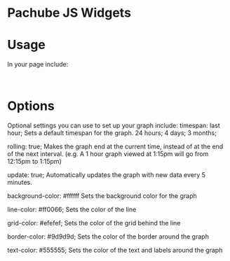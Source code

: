 Pachube JS Widgets
==================

Usage
=====

In your page include:

  <head>
    <script src="http://www.pachube.com/widgets/PachubeLoader.js"></script>
  </head>

  <body>
    <!-- For each graph you want, include: -->
    <div id="graph" class="pachube-graph" pachube-resource="/feeds/FEED_ID/datastreams/DATASTREAM_ID" pachube-key="API_KEY" pachube-options="OPTIONS" style="width:WIDTH; height:HEIGHT;">&nbsp;</div>
  </body>


Options
=======

Optional settings you can use to set up your graph include:
  timespan: last hour;  Sets a default timespan for the graph.
            24 hours;
            4 days;
            3 months;

  rolling:  true;       Makes the graph end at the current time,
                        instead of at the end of the next interval.
                        (e.g. A 1 hour graph viewed at 1:15pm will
                        go from 12:15pm to 1:15pm)

  update: true;         Automatically updates the graph with
                        new data every 5 minutes.

  background-color: #ffffff   Sets the background color for the graph

  line-color: #ff0066;        Sets the color of the line

  grid-color: #efefef;        Sets the color of the grid behind the line

  border-color: #9d9d9d;      Sets the color of the border around the graph

  text-color: #555555;        Sets the color of the text and labels around the graph
